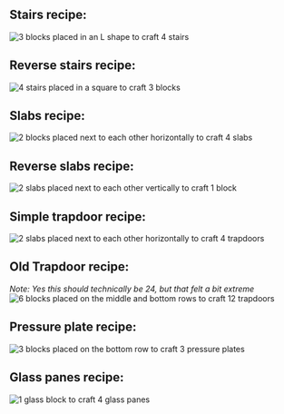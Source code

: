 **Stairs recipe:**
---
![3 blocks placed in an L shape to craft 4 stairs](https://cdn.modrinth.com/data/cached_images/5e290fe2c3e0b9574614f9f6f6d0f437250dd235.png)

**Reverse stairs recipe:**
---
![4 stairs placed in a square to craft 3 blocks](https://cdn.modrinth.com/data/cached_images/956705af0729ad72f9e154e48516fda98b74fb1e.png)

**Slabs recipe:**
---
![2 blocks placed next to each other horizontally to craft 4 slabs](https://cdn.modrinth.com/data/cached_images/e6868d1e6ec1db2d4e48f11d6d6bc48d8ac47317.png)

**Reverse slabs recipe:**
---
![2 slabs placed next to each other vertically to craft 1 block](https://cdn.modrinth.com/data/cached_images/5d0ea3328826db47a6c72140e95b0249ccc5a6da.png)

**Simple trapdoor recipe:**
---
![2 slabs placed next to each other horizontally to craft 4 trapdoors](https://cdn.modrinth.com/data/cached_images/0bfed461bfd29ac5aff1df32132957fab071f97a.png)

**Old Trapdoor recipe:**
---
*Note: Yes this should technically be 24, but that felt a bit extreme*
![6 blocks placed on the middle and bottom rows to craft 12 trapdoors](https://cdn.modrinth.com/data/cached_images/f01e46c591f1114d620695d2d5d8540b8b17a3a7.png)

**Pressure plate recipe:**
---
![3 blocks placed on the bottom row to craft 3 pressure plates](https://cdn.modrinth.com/data/cached_images/2e4cf1c7dee1563961ed1d58eef680a84cfe4f71.png)

**Glass panes recipe:**
---
![1 glass block to craft 4 glass panes](https://cdn.modrinth.com/data/cached_images/0dd7e8c5dd60ee99cd54e5c3696c81278cff90c6.png)

